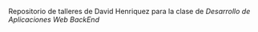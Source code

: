 
Repositorio de talleres de David Henriquez para la clase de *Desarrollo de Aplicaciones Web BackEnd*